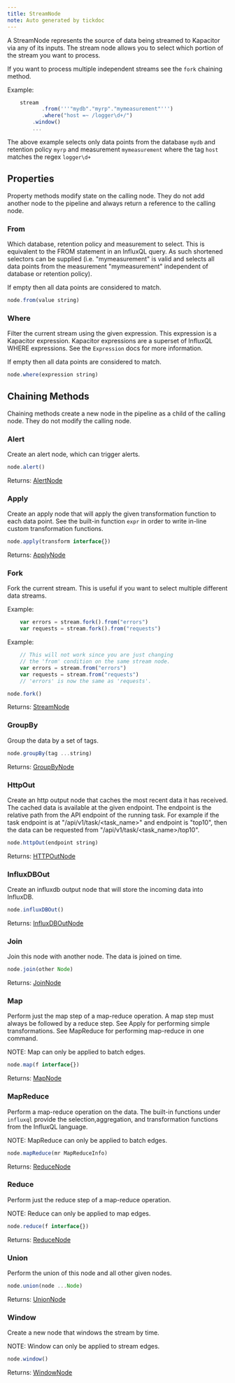 ```yaml
---
title: StreamNode
note: Auto generated by tickdoc
---
```


A StreamNode represents the source of data being
streamed to Kapacitor via any of its inputs.
The stream node allows you to select which portion of the stream
you want to process.

If you want to process multiple independent streams see the `fork` chaining method.

Example:


```javascript
    stream
           .from('''"mydb"."myrp"."mymeasurement"''')
           .where("host =~ /logger\d+/")
        .window()
        ...
```

The above example selects only data points from the database `mydb`
and retention policy `myrp` and measurement `mymeasurement` where
the tag `host` matches the regex `logger\d+`


Properties
----------

Property methods modify state on the calling node. They do not add another node to the pipeline and always return a reference to the calling node.

### From

Which database, retention policy and measurement to select.
This is equivalent to the FROM statement in an InfluxQL
query. As such shortened selectors can be supplied
(i.e. &#34;mymeasurement&#34; is valid and selects all data points
from the measurement &#34;mymeasurement&#34; independent
of database or retention policy).

If empty then all data points are considered to match.


```javascript
node.from(value string)
```


### Where

Filter the current stream using the given expression.
This expression is a Kapacitor expression. Kapacitor
expressions are a superset of InfluxQL WHERE expressions.
See the `Expression` docs for more information.

If empty then all data points are considered to match.


```javascript
node.where(expression string)
```


Chaining Methods
----------------

Chaining methods create a new node in the pipeline as a child of the calling node. They do not modify the calling node.

### Alert

Create an alert node, which can trigger alerts.


```javascript
node.alert()
```

Returns: [AlertNode](/docs/kapacitor/v0.1/tick/alert_node.html)


### Apply

Create an apply node that will apply the given transformation function to each data point.
See the built-in function `expr` in order to write in-line custom transformation functions.


```javascript
node.apply(transform interface{})
```

Returns: [ApplyNode](/docs/kapacitor/v0.1/tick/apply_node.html)


### Fork

Fork the current stream. This is useful if you want to
select multiple different data streams.

Example:


```javascript
    var errors = stream.fork().from("errors")
    var requests = stream.fork().from("requests")
```

Example:


```javascript
    // This will not work since you are just changing
    // the 'from' condition on the same stream node.
    var errors = stream.from("errors")
    var requests = stream.from("requests")
    // 'errors' is now the same as 'requests'.
```



```javascript
node.fork()
```

Returns: [StreamNode](/docs/kapacitor/v0.1/tick/stream_node.html)


### GroupBy

Group the data by a set of tags.


```javascript
node.groupBy(tag ...string)
```

Returns: [GroupByNode](/docs/kapacitor/v0.1/tick/group_by_node.html)


### HttpOut

Create an http output node that caches the most recent data it has received.
The cached data is available at the given endpoint.
The endpoint is the relative path from the API endpoint of the running task.
For example if the task endpoint is at &#34;/api/v1/task/&lt;task_name&gt;&#34; and endpoint is
&#34;top10&#34;, then the data can be requested from &#34;/api/v1/task/&lt;task_name&gt;/top10&#34;.


```javascript
node.httpOut(endpoint string)
```

Returns: [HTTPOutNode](/docs/kapacitor/v0.1/tick/http_out_node.html)


### InfluxDBOut

Create an influxdb output node that will store the incoming data into InfluxDB.


```javascript
node.influxDBOut()
```

Returns: [InfluxDBOutNode](/docs/kapacitor/v0.1/tick/influx_d_b_out_node.html)


### Join

Join this node with another node. The data is joined on time.


```javascript
node.join(other Node)
```

Returns: [JoinNode](/docs/kapacitor/v0.1/tick/join_node.html)


### Map

Perform just the map step of a map-reduce operation.
A map step must always be followed by a reduce step.
See Apply for performing simple transformations.
See MapReduce for performing map-reduce in one command.

NOTE: Map can only be applied to batch edges.


```javascript
node.map(f interface{})
```

Returns: [MapNode](/docs/kapacitor/v0.1/tick/map_node.html)


### MapReduce

Perform a map-reduce operation on the data.
The built-in functions under `influxql` provide the
selection,aggregation, and transformation functions
from the InfluxQL language.

NOTE: MapReduce can only be applied to batch edges.


```javascript
node.mapReduce(mr MapReduceInfo)
```

Returns: [ReduceNode](/docs/kapacitor/v0.1/tick/reduce_node.html)


### Reduce

Perform just the reduce step of a map-reduce operation.

NOTE: Reduce can only be applied to map edges.


```javascript
node.reduce(f interface{})
```

Returns: [ReduceNode](/docs/kapacitor/v0.1/tick/reduce_node.html)


### Union

Perform the union of this node and all other given nodes.


```javascript
node.union(node ...Node)
```

Returns: [UnionNode](/docs/kapacitor/v0.1/tick/union_node.html)


### Window

Create a new node that windows the stream by time.

NOTE: Window can only be applied to stream edges.


```javascript
node.window()
```

Returns: [WindowNode](/docs/kapacitor/v0.1/tick/window_node.html)

